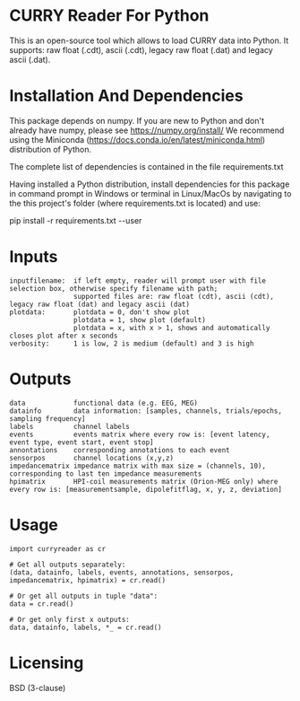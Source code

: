 # CURRY Reader For Python
This is an open-source tool which allows to load CURRY data into Python. It supports: raw float (.cdt), ascii (.cdt), legacy raw float (.dat) and legacy ascii (.dat).

# Installation And Dependencies	
This package depends on numpy. If you are new to Python and don't already have numpy, please see https://numpy.org/install/
We recommend using the Miniconda (https://docs.conda.io/en/latest/miniconda.html) distribution of Python.

The complete list of dependencies is contained in the file requirements.txt
	
Having installed a Python distribution, install dependencies for this package in command prompt in Windows or terminal in Linux/MacOs
by navigating to the this project's folder (where requirements.txt is located) and use:

pip install -r requirements.txt --user  
    
# Inputs
    inputfilename:	if left empty, reader will prompt user with file selection box, otherwise specify filename with path;
                    supported files are: raw float (cdt), ascii (cdt), legacy raw float (dat) and legacy ascii (dat)
    plotdata:       plotdata = 0, don't show plot
                    plotdata = 1, show plot (default)  
                    plotdata = x, with x > 1, shows and automatically closes plot after x seconds
    verbosity:      1 is low, 2 is medium (default) and 3 is high

# Outputs
    data            functional data (e.g. EEG, MEG)
    datainfo        data information: [samples, channels, trials/epochs, sampling frequency]
    labels          channel labels
    events          events matrix where every row is: [event latency, event type, event start, event stop]
    annontations    corresponding annotations to each event
    sensorpos       channel locations (x,y,z)
    impedancematrix impedance matrix with max size = (channels, 10), corresponding to last ten impedance measurements
    hpimatrix       HPI-coil measurements matrix (Orion-MEG only) where every row is: [measurementsample, dipolefitflag, x, y, z, deviation]
    
# Usage
    import curryreader as cr
    
    # Get all outputs separately:
    (data, datainfo, labels, events, annotations, sensorpos, impedancematrix, hpimatrix) = cr.read()
  
    # Or get all outputs in tuple "data":
    data = cr.read()
  
    # Or get only first x outputs:
    data, datainfo, labels, *_ = cr.read()    

# Licensing
BSD (3-clause)
